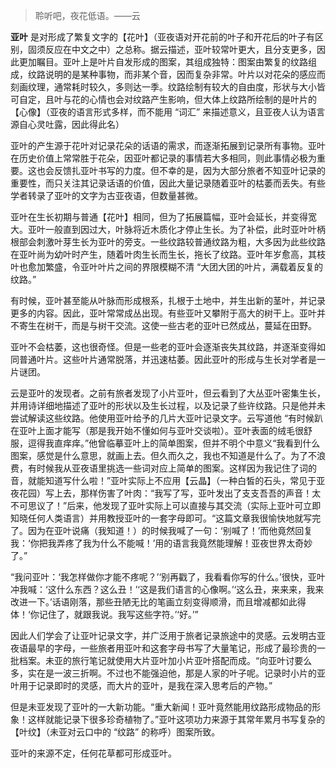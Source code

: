 > 聆听吧，夜花低语。——云

**亚叶** 是对形成了繁复文字的【花叶】（亚夜语对开花前的叶子和开花后的叶子有区别，固须反应在中文之中）之总称。据云描述，亚叶较常叶更大，且分支更多，因此更加瞩目。亚叶上是叶片自发形成的图案，其组成独特：图案由繁复的纹路组成，纹路说明的是某种事物，而非某个音，因而复杂非常。叶片以对花朵的感应而刻画纹理，通常耗时较久，多则达一季。纹路绘制有较大的自由度，形状与大小皆可自定，且叶与花的心情也会对纹路产生影响，但大体上纹路所绘制的是叶片的【心像】（亚夜的语言形式多样，而不能用 “词汇” 来描述意义，且亚夜人认为语言源自心灵吐露，因此得此名）

亚叶的产生源于花叶对记录花朵的话语的需求，而逐渐拓展到记录所有事物。亚叶在历史价值上常常胜于花朵，因亚叶都记录的事情若大多相同，则此事情必极为重要。这也会反馈扎亚叶书写的力度。但不幸的是，因为大部分旅者不知亚叶记录的重要性，而只关注其记录话语的价值，因此大量记录随着亚叶的枯萎而丢失。有些学者转录了亚叶的文字为古亚夜语，但数量甚微。

亚叶在生长初期与普通【花叶】相同，但为了拓展篇幅，亚叶会延长，并变得宽大。亚叶一般直到因过大，叶脉将近木质化才停止生长。为了补偿，此时亚叶叶柄根部会刺激叶芽生长为亚叶的旁支。一些纹路较普通纹路为粗，大多因为此些纹路在亚叶尚为幼叶时产生，随着叶肉生长而生长，拖长了纹路。亚叶年岁愈高，其枝叶也愈加繁盛，令亚叶叶片之间的界限模糊不清 “大团大团的叶片，满载着反复的纹路。”

有时候，亚叶甚至能从叶脉而形成根系，扎根于土地中，并生出新的茎叶，并记录更多的内容。因此，亚叶常常成丛出现。有些亚叶又攀附于高大的树干上。亚叶并不寄生在树干，而是与树干交流。这使一些古老的亚叶已然成丛，蔓延在田野。

亚叶不会枯萎，这也很奇怪。但是一些老的亚叶会逐渐丧失其纹路，并逐渐变得如同普通叶片。这些叶片通常脱落，并迅速枯萎。因此亚叶的形成与生长对学者是一片谜团。

云是亚叶的发现者。之前有旅者发现了小片亚叶，但云看到了大丛亚叶密集生长，并用诗详细地描述了亚叶的形状以及生长过程，以及记录了些许纹路。只是他并未尝试解读这些纹路。他使用亚叶给予的几片大亚叶记录文字。云写道他 “有时候趴在亚叶上面才能写（那是我开始不懂如何与亚叶交谈啦）。亚叶表面的绒毛很舒服，逗得我直痒痒。”他曾临摹亚叶上的简单图案，但并不明个中意义“我看到什么图案，感觉是什么意思，就画上去。但久而久之，我也不知道是什么了。为了不浪费，有时候我从亚夜语里挑选一些词对应上简单的图案。这样因为我记住了词的音，就能知道写什么啦！”亚叶实际上不应用【云晶】（一种白皙的石头，常见于亚夜花园）写上去，那样伤害了叶肉：“我写了写，亚叶发出了支支吾吾的声音！太不可思议了！”后来，他发现了亚叶实际上可以直接与其交流（实际上亚叶可立即知晓任何人类语言）并用教授亚叶的一套字母即可。“这篇文章我很愉快地就写完了。因为在亚叶说痛（我知道！）的时候我喊了一句：‘别喊了！’而他竟然回复我：‘你把我弄疼了我为什么不能喊！’用的语言我竟然能理解！亚夜世界太奇妙了。”

“我问亚叶：‘我怎样做你才能不疼呢？’‘别再戳了，我看看你写的什么。’很快，亚叶冲我喊：‘这什么东西？这么丑！’‘这是我们语言的心像啊。’‘这么丑，来来来，我来改进一下。’话语刚落，那些丑陋无比的笔画立刻变得顺滑，而且增减都如此得体！‘你记住了，就跟我说。我写这些字符。’‘好。’”

因此人们学会了让亚叶记录文字，并广泛用于旅者记录旅途中的灵感。云发明古亚夜语最早的字母，一些旅者用亚叶和这套字母书写了大量笔记，形成了最珍贵的一批档案。未亚的旅行笔记就使用大片亚叶加小片亚叶搭配而成。“向亚叶讨要么多，实在是一波三折啊。不过也不能强迫他，那是人家的叶子呢。记录时小片的亚叶用于记录即时的灵感，而大片的亚叶，是我在深入思考后的产物。”

但是未亚发现了亚叶的一大新功能。“重大新闻！亚叶竟然能用纹路形成物品的形象！这样就能记录下很多珍奇植物了。”亚叶这项功力来源于其常年累月书写复杂的【叶纹】（未亚对云口中的 “纹路”  的称呼）图案所致。

亚叶的来源不定，任何花草都可形成亚叶。
